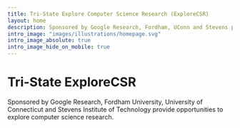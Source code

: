 ```yaml
---
title: Tri-State Explore Computer Science Research (ExploreCSR)
layout: home
description: Sponsored by Google Research, Fordham, UConn and Stevens provide opportunities to explore computer science research.
intro_image: "images/illustrations/homepage.svg"
intro_image_absolute: true
intro_image_hide_on_mobile: true
---
```


# Tri-State ExploreCSR

Sponsored by Google Research, Fordham University, University of Connecticut and Stevens Institute of Technology provide opportunities to explore computer science research.
